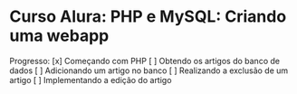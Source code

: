 # Curso Alura: PHP e MySQL: Criando uma webapp

Progresso:
  [x] Começando com PHP
  [ ] Obtendo os artigos do banco de dados
  [ ] Adicionando um artigo no banco
  [ ] Realizando a exclusão de um artigo
  [ ] Implementando a edição do artigo
